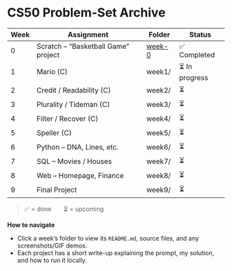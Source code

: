 # CS50 Problem-Set Archive

| Week | Assignment | Folder | Status |
|------|------------|--------|--------|
| 0    | Scratch – “Basketball Game” project | [week-0](week-0/) | ✅ Completed |
| 1    | Mario (C) | week1/ | ⏳ In progress |
| 2    | Credit / Readability (C) | week2/ | ⏳ |
| 3    | Plurality / Tideman (C) | week3/ | ⏳ |
| 4    | Filter / Recover (C) | week4/ | ⏳ |
| 5    | Speller (C) | week5/ | ⏳ |
| 6    | Python – DNA, Lines, etc. | week6/ | ⏳ |
| 7    | SQL – Movies / Houses | week7/ | ⏳ |
| 8    | Web – Homepage, Finance | week8/ | ⏳ |
| 9    | Final Project | week9/ | ⏳ |

> ✅ = done  ⏳ = upcoming

**How to navigate**

* Click a week’s folder to view its `README.md`, source files, and any screenshots/GIF demos.  
* Each project has a short write-up explaining the prompt, my solution, and how to run it locally.
